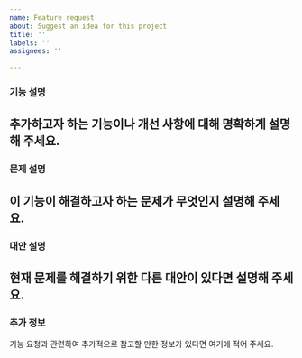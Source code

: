 ```yaml
---
name: Feature request
about: Suggest an idea for this project
title: ''
labels: ''
assignees: ''

---
```


### 기능 설명
추가하고자 하는 기능이나 개선 사항에 대해 명확하게 설명해 주세요.
---

### 문제 설명
이 기능이 해결하고자 하는 문제가 무엇인지 설명해 주세요.
---

### 대안 설명
현재 문제를 해결하기 위한 다른 대안이 있다면 설명해 주세요.
---

### 추가 정보
기능 요청과 관련하여 추가적으로 참고할 만한 정보가 있다면 여기에 적어 주세요.
